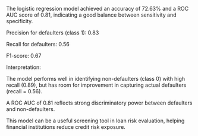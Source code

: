 The logistic regression model achieved an accuracy of 72.63% and a ROC AUC score of 0.81, indicating a good balance between sensitivity and specificity.

Precision for defaulters (class 1): 0.83

Recall for defaulters: 0.56

F1-score: 0.67

Interpretation:

The model performs well in identifying non-defaulters (class 0) with high recall (0.89), but has room for improvement in capturing actual defaulters (recall = 0.56).

A ROC AUC of 0.81 reflects strong discriminatory power between defaulters and non-defaulters.

This model can be a useful screening tool in loan risk evaluation, helping financial institutions reduce credit risk exposure.

